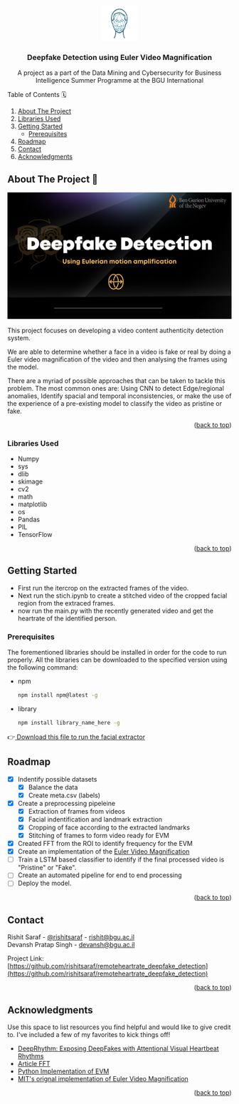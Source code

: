 <!-- PROJECT LOGO -->
<br />
<div align="center">
  <a href="https://github.com/rishitsaraf/remoteheartrate_deepfake_detection">
    <img src="images/logo.jpeg" alt="Logo" width="80" height="80">
  </a>

  <h3 align="center">Deepfake Detection using Euler Video Magnification</h3>

  <p align="center">
    A project as a part of the Data Mining and Cybersecurity for Business Intelligence Summer Programme at the BGU International
    <br />
    <!--<a href="https://github.com/othneildrew/Best-README-Template">View Demo</a> -->
</div>



<!-- TABLE OF CONTENTS -->

  Table of Contents 🗓
  <ol>
    <li>
      <a href="#about-the-project">About The Project</a>
    </li>
    <li>
      <a href="#libraries-used">Libraries Used</a>
    </li>
    <li>
      <a href="#getting-started">Getting Started</a>
      <ul>
        <li><a href="#prerequisites">Prerequisites</a></li>
      </ul>
    </li>
    <li><a href="#roadmap">Roadmap</a></li>
    <li><a href="#contact">Contact</a></li>
    <li><a href="#acknowledgments">Acknowledgments</a></li>
  </ol>




<!-- ABOUT THE PROJECT -->
## About The Project 🚀

<img src="images/home.png">

This project focuses on developing a video content authenticity detection system.

We are able to determine whether a face in a video is fake or real by  doing a Euler video magnification of the video and then analysing the  frames using the model. 

There are a myriad of possible approaches that can be taken to tackle this problem. The most common ones are: Using CNN to detect Edge/regional anomalies, Identify spacial and temporal inconsistencies, or make the use of the experience of a pre-existing model to classify the video as pristine or fake.

<p align="right">(<a href="#readme-top">back to top</a>)</p>



### Libraries Used

* Numpy
* sys
* dlib
* skimage
* cv2
* math
* matplotlib
* os
* Pandas
* PIL 
* TensorFlow

<p align="right">(<a href="#readme-top">back to top</a>)</p>



<!-- GETTING STARTED -->
## Getting Started 

<ul>
  <li> First run the itercrop on the extracted frames of the video. </li>
  <li> Next run the stich.ipynb to create a stitched video of the cropped facial region from the extraced frames. </li>
  <li> now run the main.py with the recently generated video and get the heartrate of the identified person. </li>
 </ul>

### Prerequisites

The forementioned libraries should be installed in order for the code to run properly. All the libraries can be downloaded to the specified version using the following command:
* npm
  ```sh
  npm install npm@latest -g
  ```
* library
  ```sh
  npm install library_name_here -g
  ```
<p> 👉<a href= "https://sourceforge.net/projects/dclib/files/dlib/v18.10/shape_predictor_68_face_landmarks.dat.bz2/download"> Download this file to run the facial extractor </a> </p>

<!-- ROADMAP -->
## Roadmap 

- [x] Indentify possible datasets
    - [x] Balance the data 
    - [x] Create meta.csv (labels)
- [x] Create a preprocessing pipeleine
    - [x] Extraction of frames from videos
    - [x] Facial indentification and landmark extraction
    - [x] Cropping of face according to the extracted landmarks
    - [x] Stitching of frames to form video ready for EVM
- [x] Created FFT from the ROI to identify frequency for the EVM
- [x] Create an implementation of the <a href = ""> Euler Video Magnification </a>
- [ ] Train a LSTM based classifier to identify if the final processed video is "Pristine" or "Fake".
- [ ] Create an automated pipeline for end to end processing
- [ ] Deploy the model.

<p align="right">(<a href="#readme-top">back to top</a>)</p>


<!-- CONTACT -->
## Contact

Rishit Saraf - [@rishitsaraf](https://twitter.com/rishitsaraf) - rishit@bgu.ac.il <br>
Devansh Pratap Singh - devansh@bgu.ac.il

Project Link: [https://github.com/rishitsaraf/remoteheartrate_deepfake_detection](https://github.com/rishitsaraf/remoteheartrate_deepfake_detection)

<p align="right">(<a href="#readme-top">back to top</a>)</p>



<!-- ACKNOWLEDGMENTS -->
## Acknowledgments

Use this space to list resources you find helpful and would like to give credit to. I've included a few of my favorites to kick things off!

* <a href = "https://arxiv.org/pdf/2006.07634.pdf"> DeepRhythm: Exposing DeepFakes with Attentional Visual Heartbeat Rhythms </a>
* <a href = "https://towardsdatascience.com/image-processing-with-python-application-of-fourier-transformation-5a8584dc175b"> Article FFT </a>
* <a href = "https://github.com/flyingzhao/PyEVM"> Python Implementation of EVM </a>
* <a href = "https://people.csail.mit.edu/mrub/evm/"> MIT's orignal implementation of Euler Video Magnification  </a>

<p align="right">(<a href="#readme-top">back to top</a>)</p>
